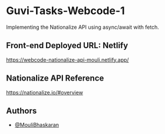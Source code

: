 
# Guvi-Tasks-Webcode-1

Implementing the Nationalize API using async/await with fetch. 

## Front-end Deployed URL: Netlify


https://webcode-nationalize-api-mouli.netlify.app/

## Nationalize API Reference
https://nationalize.io/#overview
## Authors

- [@MouliBhaskaran](https://github.com/MouliBhaskaran)

